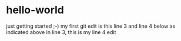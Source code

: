 # hello-world
just getting started ;-)
my first git edit is this line 3 and line 4 below
as indicated above in line 3, this is my line 4 edit

